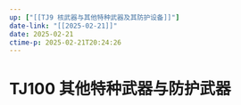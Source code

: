 ```yaml
---
up: ["[[TJ9 核武器与其他特种武器及其防护设备]]"]
date-link: "[[2025-02-21]]"
date: 2025-02-21
ctime-p: 2025-02-21T20:24:26
---
```


# TJ100 其他特种武器与防护武器
